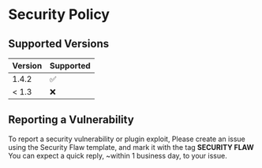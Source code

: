 # Security Policy

## Supported Versions

| Version | Supported          |
| ------- | ------------------ |
| 1.4.2  | :white_check_mark: |
| < 1.3   | :x:                |

## Reporting a Vulnerability

To report a security vulnerability or plugin exploit, Please create an issue using the Security Flaw template, and mark it with the tag **SECURITY FLAW**
You can expect a quick reply, ~within 1 business day, to your issue.

